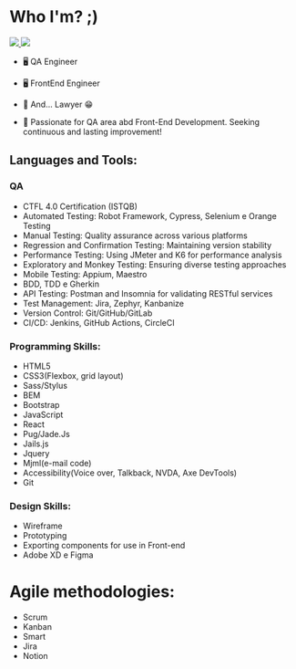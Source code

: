 
# Who I'm? ;)

 <a href="https://wa.me/<21971269010>" alt="WhatsApp" target="_blank">
<img src="https://img.shields.io/badge/-WhatsApp-25d366?style=flat- square&labelColor=25d366&logo=whatsapp&logoColor=white&link=https://wa.me/<SEUNUMERO>"/>
 </a>
<a href="https://www.linkedin.com/in/danvilela/" alt="linkedin" target="_blank">
<img src="https://img.shields.io/badge/LinkedIn-%230077B5.svg?&style=flat-square&logo=linkedin&logoColor=white">
</a>

- 🖥 QA Engineer

- 🖥 FrontEnd Engineer

- 💼 And... Lawyer 😁

- 🎁 Passionate for QA area abd Front-End Development. Seeking continuous and lasting improvement! 


## Languages and Tools: 

### QA

- CTFL 4.0 Certification (ISTQB)
- Automated Testing: Robot Framework, Cypress, Selenium e Orange Testing
- Manual Testing: Quality assurance across various platforms
- Regression and Confirmation Testing: Maintaining version stability
- Performance Testing: Using JMeter and K6 for performance analysis
- Exploratory and Monkey Testing: Ensuring diverse testing approaches
- Mobile Testing: Appium, Maestro
- BDD, TDD e Gherkin
- API Testing: Postman and Insomnia for validating RESTful services
- Test Management: Jira, Zephyr, Kanbanize
- Version Control: Git/GitHub/GitLab
- CI/CD: Jenkins, GitHub Actions, CircleCI


### Programming Skills:

- HTML5
- CSS3(Flexbox, grid layout)
- Sass/Stylus
- BEM
- Bootstrap
- JavaScript
- React
- Pug/Jade.Js
- Jails.js
- Jquery
- Mjml(e-mail code)
- Accessibility(Voice over, Talkback, NVDA, Axe DevTools)
- Git

### Design Skills:

- Wireframe
- Prototyping
- Exporting components for use in Front-end
- Adobe XD e Figma

# Agile methodologies:

- Scrum
- Kanban
- Smart
- Jira
- Notion


